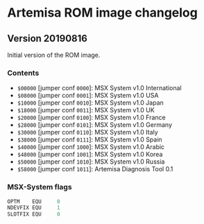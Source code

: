 # Artemisa ROM image changelog

## Version 20190816

Initial version of the ROM image.

### Contents

- `$00000` [jumper conf `0000`]: MSX System v1.0 International
- `$08000` [jumper conf `0001`]: MSX System v1.0 USA
- `$10000` [jumper conf `0010`]: MSX System v1.0 Japan
- `$18000` [jumper conf `0011`]: MSX System v1.0 UK
- `$20000` [jumper conf `0100`]: MSX System v1.0 France
- `$28000` [jumper conf `0101`]: MSX System v1.0 Germany
- `$30000` [jumper conf `0110`]: MSX System v1.0 Italy
- `$38000` [jumper conf `0111`]: MSX System v1.0 Spain
- `$40000` [jumper conf `1000`]: MSX System v1.0 Arabic
- `$48000` [jumper conf `1001`]: MSX System v1.0 Korea
- `$50000` [jumper conf `1010`]: MSX System v1.0 Russia
- `$58000` [jumper conf `1011`]: Artemisa Diagnosis Tool 0.1

### MSX-System flags

```asm
OPTM    EQU     0
NDEVFIX EQU     1
SLOTFIX EQU     0
```
